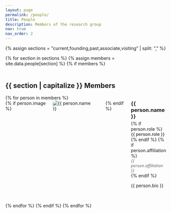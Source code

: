 ```yaml
---
layout: page
permalink: /people/
title: People
description: Members of the research group
nav: true
nav_order: 2
---
```

<style>
.profile-row {
  display: flex;
  flex-direction: row;
  margin-bottom: 2rem;
  align-items: flex-start;
}

.profile-img {
  max-width: 150px;
  margin-right: 2rem;
  border-radius: 8px;
}

.profile-info {
  flex: 1;
}
.profile-info h3 {
  margin-top: 0;
  margin-bottom: 0.2rem;
}
.profile-info .role {
  font-weight: bold;
  font-size: 0.95em;
  color: #555;
}
.profile-info .affiliation {
  font-style: italic;
  font-size: 0.9em;
  color: #666;
}
</style>

{% assign sections = "current,founding,past,associate,visiting" | split: "," %}

{% for section in sections %}
  {% assign members = site.data.people[section] %}
  {% if members %}
  <h2 style="margin-top:3rem">{{ section | capitalize }} Members</h2>
    {% for person in members %}
    <div class="profile-row">
      {% if person.image %}
      <img class="profile-img" src="{{ person.image }}" alt="{{ person.name }}">
      {% endif %}
      <div class="profile-info">
        <h3>{{ person.name }}</h3>
        {% if person.role %}<div class="role">{{ person.role }}</div>{% endif %}
        {% if person.affiliation %}<div class="affiliation">{{ person.affiliation }}</div>{% endif %}
        <p>{{ person.bio }}</p>
      </div>
    </div>
    {% endfor %}
  {% endif %}
{% endfor %}
